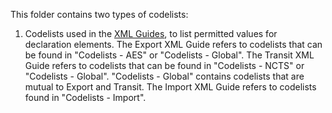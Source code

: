 This folder contains two types of codelists:

1. Codelists used in the [XML Guides](XML%20Guides), to list permitted values for declaration elements. The Export XML Guide refers to codelists that can be found in "Codelists - AES" or "Codelists - Global". The Transit XML Guide refers to codelists that can be found in "Codelists - NCTS" or "Codelists - Global". "Codelists - Global" contains codelists that are mutual to Export and Transit. The Import XML Guide refers to codelists found in "Codelists - Import". 
